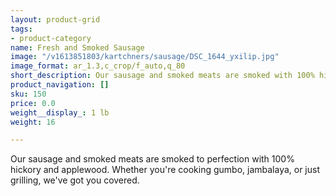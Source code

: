```yaml
---
layout: product-grid
tags:
- product-category
name: Fresh and Smoked Sausage
image: "/v1613851803/kartchners/sausage/DSC_1644_yxilip.jpg"
image_format: ar_1.3,c_crop/f_auto,q_80
short_description: Our sausage and smoked meats are smoked with 100% hickory and applewood
product_navigation: []
sku: 150
price: 0.0
weight__display_: 1 lb
weight: 16

---
```

Our sausage and smoked meats are smoked to perfection with 100% hickory and applewood. Whether you're cooking gumbo, jambalaya, or just grilling, we've got you covered.